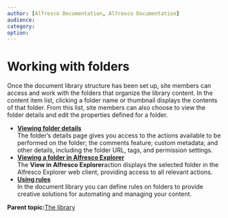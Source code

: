 ```yaml
---
author: [Alfresco Documentation, Alfresco Documentation]
audience: 
category: 
option: 
---
```


# Working with folders

Once the document library structure has been set up, site members can access and work with the folders that organize the library content. In the content item list, clicking a folder name or thumbnail displays the contents of that folder. From this list, site members can also choose to view the folder details and edit the properties defined for a folder.

-   **[Viewing folder details](../tasks/library-folder-viewdetails.md)**  
The folder’s details page gives you access to the actions available to be performed on the folder; the comments feature; custom metadata; and other details, including the folder URL, tags, and permission settings.
-   **[Viewing a folder in Alfresco Explorer](../tasks/library-folder-view-explorer.md)**  
The **View in Alfresco Explorer**action displays the selected folder in the Alfresco Explorer web client, providing access to all relevant actions.
-   **[Using rules](../concepts/library-folder-rules.md)**  
In the document library you can define rules on folders to provide creative solutions for automating and managing your content.

**Parent topic:**[The library](../concepts/library-intro.md)

